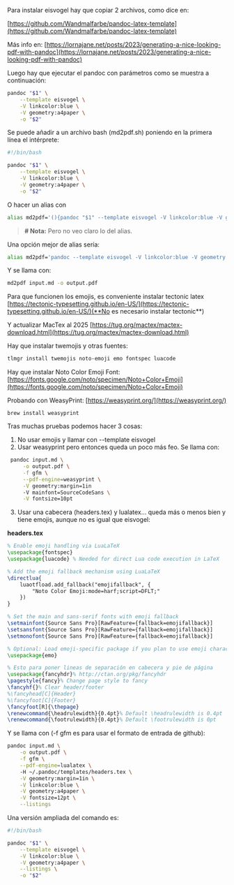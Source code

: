 Para instalar eisvogel hay que copiar 2 archivos, como dice en:

[https://github.com/Wandmalfarbe/pandoc-latex-template](https://github.com/Wandmalfarbe/pandoc-latex-template)

Más info en: [https://lornajane.net/posts/2023/generating-a-nice-looking-pdf-with-pandoc](https://lornajane.net/posts/2023/generating-a-nice-looking-pdf-with-pandoc)

Luego hay que ejecutar el pandoc con parámetros como se muestra a continuación:

```bash
pandoc "$1" \
    --template eisvogel \
    -V linkcolor:blue \
    -V geometry:a4paper \
    -o "$2"
```

Se puede añadir a un archivo bash (md2pdf.sh) poniendo en la primera línea el intérprete:


```bash
#!/bin/bash

pandoc "$1" \
    --template eisvogel \
    -V linkcolor:blue \
    -V geometry:a4paper \
    -o "$2"
```

O hacer un alias con 
```bash
alias md2pdf='(){pandoc "$1" --template eisvogel -V linkcolor:blue -V geometry:a4paper -o "$2"}
```

> **# Nota:** Pero no veo claro lo del alias.

Una opción mejor de alias sería:
```bash
alias md2pdf='pandoc --template eisvogel -V linkcolor:blue -V geometry:a4paper --listings' 
```

Y se llama con:
```bash
md2pdf input.md -o output.pdf
```


Para que funcionen los emojis, es conveniente instalar tectonic latex [https://tectonic-typesetting.github.io/en-US/](https://tectonic-typesetting.github.io/en-US/)(**No es necesario instalar tectonic**)

Y actualizar MacTex al 2025 [https://tug.org/mactex/mactex-download.html](https://tug.org/mactex/mactex-download.html)

Hay que instalar twemojis y otras fuentes:
```bash
tlmgr install twemojis noto-emoji emo fontspec luacode
```

Hay que instalar Noto Color Emoji Font:
[https://fonts.google.com/noto/specimen/Noto+Color+Emoji](https://fonts.google.com/noto/specimen/Noto+Color+Emoji)

Probando con WeasyPrint: [https://weasyprint.org/](https://weasyprint.org/)

```
brew install weasyprint
```

Tras muchas pruebas podemos hacer 3 cosas:
1. No usar emojis y llamar con --template eisvogel
2. Usar weasyprint pero entonces queda un poco más feo. Se llama con:
```bash
 pandoc input.md \
	 -o output.pdf \
	 -f gfm \
	 --pdf-engine=weasyprint \
	 -V geometry:margin=1in
	 -V mainfont=SourceCodeSans \
	 -V fontsize=10pt
```

3. Usar una cabecera (headers.tex) y lualatex... queda más o menos bien y tiene emojis, aunque no es igual que eisvogel:

**headers.tex**
```latex
% Enable emoji handling via LuaLaTeX
\usepackage{fontspec}
\usepackage{luacode} % Needed for direct Lua code execution in LaTeX

% Add the emoji fallback mechanism using LuaLaTeX
\directlua{
    luaotfload.add_fallback("emojifallback", {
        "Noto Color Emoji:mode=harf;script=DFLT;"
    })
}

% Set the main and sans-serif fonts with emoji fallback
\setmainfont{Source Sans Pro}[RawFeature={fallback=emojifallback}]
\setsansfont{Source Sans Pro}[RawFeature={fallback=emojifallback}]
\setmonofont{Source Sans Pro}[RawFeature={fallback=emojifallback}]

% Optional: Load emoji-specific package if you plan to use emoji characters via name
\usepackage{emo}

% Esto para poner lineas de separación en cabecera y pie de página
\usepackage{fancyhdr}% http://ctan.org/pkg/fancyhdr
\pagestyle{fancy}% Change page style to fancy
\fancyhf{}% Clear header/footer
%\fancyhead[C]{Header}
%\fancyfoot[C]{Footer}
\fancyfoot[R]{\thepage}
\renewcommand{\headrulewidth}{0.4pt}% Default \headrulewidth is 0.4pt
\renewcommand{\footrulewidth}{0.4pt}% Default \footrulewidth is 0pt
```

Y se llama con (-f gfm es para usar el formato de entrada de github):
```bash
pandoc input.md \
	-o output.pdf \
	-f gfm \
	--pdf-engine=lualatex \ 
	-H ~/.pandoc/templates/headers.tex \
	-V geometry:margin=1in \
	-V linkcolor:blue \
	-V geometry:a4paper \
	-V fontsize=12pt \
	--listings
```

Una versión ampliada del comando es:

```bash
#!/bin/bash

pandoc "$1" \
    --template eisvogel \
    -V linkcolor:blue \
    -V geometry:a4paper \
	--listings \
    -o "$2"
```

